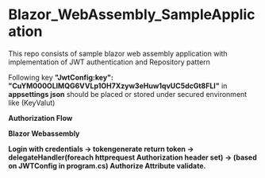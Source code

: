 # Blazor_WebAssembly_SampleApplication
This repo consists of sample blazor web assembly application with implementation of JWT authentication and Repository pattern

Following key **"JwtConfig:key": "CuYM000OLlMQG6VVLp1OH7Xzyw3eHuw1qvUC5dcGt8FLI"** in **appsettings json** should be placed or stored under secured environment like (KeyValut)

**Authorization Flow**

**Blazor Webassembly**

**Login with credentials -> tokengenerate return token -> delegateHandler(foreach httprequest Authorization header set) -> (based on JWTConfig in program.cs) Authorize Attribute validate.**


